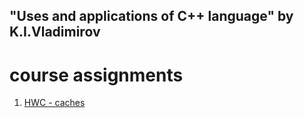 "Uses and applications of C++ language" by K.I.Vladimirov
---

course assignments
===
1. [HWC - caches](/cache)
